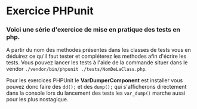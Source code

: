 
# Exercice PHPunit

### Voici une série d'exercice de mise en pratique des tests en php.

A partir du nom des methodes présentes dans les classes de tests vous en déduirez ce qu'il faut tester et compléterez les methodes afin d'écrire les tests.
Vous pouvez lancer les tests à l'aide de la commande situer dans le vendor `./vendor/bin/phpunit ./tests/NomDeLaClass.php`.

Pour les exercices PHPUnit le **VarDumperComponent** est installer vous pouvez donc faire des `dd();` et des `dump();` qui s'afficherons directement dans la console lors du lancement des tests les `var_dump()` marche aussi pour les plus nostagique.